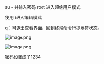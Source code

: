 su -  并输入密码 root  进入超级用户模式

使用 i进入编辑模式

q：可退出查看界面，回到终端命令行提示符状态。

![image.png](https://fynotefile.oss-cn-zhangjiakou.aliyuncs.com/fynote/fyfile/58551/1751277458064/48e2db2f0ea0444089fc1ca0902702dd.png)

![image.png](https://fynotefile.oss-cn-zhangjiakou.aliyuncs.com/fynote/fyfile/58551/1751277458064/3ab3da9fd03e4246a71d93489742dc3e.png)

密码设置成了1234
